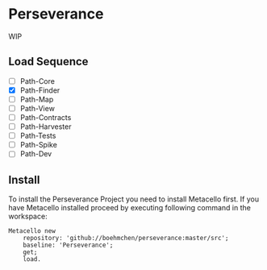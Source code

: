 # Perseverance

WIP

## Load Sequence

- [ ] Path-Core
- [X] Path-Finder
- [ ] Path-Map
- [ ] Path-View
- [ ] Path-Contracts
- [ ] Path-Harvester
- [ ] Path-Tests
- [ ] Path-Spike
- [ ] Path-Dev

## Install

To install the Perseverance Project you need to install Metacello first. If you have Metacello installed proceed by executing following command 
in the workspace:

```smalltalk
Metacello new
	repository: 'github://boehmchen/perseverance:master/src';
	baseline: 'Perseverance';
	get;
	load.
```
